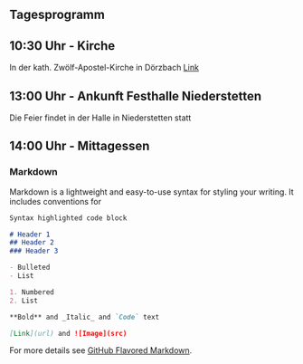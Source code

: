 ## Tagesprogramm

## 10:30 Uhr - Kirche
In der kath. Zwölf-Apostel-Kirche in Dörzbach [Link]("https://goo.gl/maps/H3DvSGBLtHUXh3wZ6")

## 13:00 Uhr - Ankunft Festhalle Niederstetten
Die Feier findet in der Halle in Niederstetten statt

## 14:00 Uhr - Mittagessen



### Markdown

Markdown is a lightweight and easy-to-use syntax for styling your writing. It includes conventions for

```markdown
Syntax highlighted code block

# Header 1
## Header 2
### Header 3

- Bulleted
- List

1. Numbered
2. List

**Bold** and _Italic_ and `Code` text

[Link](url) and ![Image](src)
```

For more details see [GitHub Flavored Markdown](https://guides.github.com/features/mastering-markdown/).

